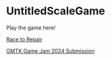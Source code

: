 # UntitledScaleGame

Play the game here!

[Race to Repair](https://delauraen.itch.io/race-to-repair)

[GMTK Game Jam 2024 Submission](https://itch.io/jam/gmtk-2024/rate/2912087)
